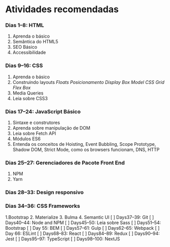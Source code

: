 # Atividades recomendadas

### Dias 1–8: HTML
1. Aprenda o básico
2. Semântica do HTML5
3. SEO Básico 
4. Accessibilidade

### Dias 9–16: CSS
1. Aprenda o básico
2. Construindo layouts
_Floats_
_Posicionamento_
_Display_
_Box Model_
_CSS Grid_
_Flex Box_
3. Media Queries
4. Leia sobre CSS3

### Dias 17–24: JavaScript Básico
1. Sintaxe e construtores
2. Aprenda sobre manipulação de DOM
3. Leia sobre Fetch API
4. Módulos ES6
5. Entenda os conceitos de Hoisting, Event Bubbling,  Scope Prototype, Shadow DOM, Strict Mode, como os browsers funcionam, DNS, HTTP  

### Dias 25–27: Gerenciadores de Pacote Front End
1. NPM
2. Yarn

### Dias 28–33: Design responsivo

### Dias 34–36: CSS Frameworks
1.Bootstrap
2. Materialize
3. Bulma
4. Semantic UI
[ ] Days37–39: Git
[ ] Days40–44: Node and NPM
[ ] Days45–50: Leia sobre Sass
[ ] Days51–54: Bootstrap
[ ] Day 55: BEM
[ ] Days57–61: Gulp
[ ] Days62–65: Webpack
[ ] Day 66: ESLint
[ ] Days68–83: React
[ ] Days84–89: Redux
[ ] Days90–94: Jest
[ ] Days95–97: TypeScript
[ ] Days98–100: NextJS
